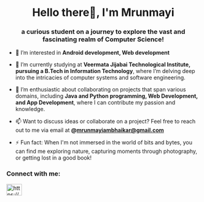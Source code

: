 <h1 align="center">Hello there👋, I'm Mrunmayi </h1>
<h3 align="center">a curious student on a journey to explore the vast and fascinating realm of Computer Science!</h3>

- 👀 I’m interested in **Android development, Web development**

- 🔭 I’m currently studying at **Veermata Jijabai Technological Institute, pursuing a B.Tech in Information Technology**, where I’m delving deep into the intricacies of computer systems and software engineering.

- 👯 I’m enthusiastic about collaborating on projects that span various domains, including **Java and Python programming, Web Development, and App Development**, where I can contribute my passion and knowledge.

- 📫 Want to discuss ideas or collaborate on a project? Feel free to reach out to me via email at **@mrunmayiambhaikar@gmail.com**

- ⚡ Fun fact: When I'm not immersed in the world of bits and bytes, you can find me exploring nature, capturing moments through photography, or getting lost in a good book!



<h3 align="left">Connect with me:</h3>
<p align="left">
<a href="https://www.linkedin.com/in/mrunmayi-ambhaikar/" target="blank"><img align="center" src="https://raw.githubusercontent.com/rahuldkjain/github-profile-readme-generator/master/src/images/icons/Social/linked-in-alt.svg" alt="https://www.linkedin.com/in/krish-porwal-257ab0233" height="30" width="40" /></a>
</p>

<!---
MrunmayiA/MrunmayiA is a ✨ special ✨ repository because its `README.md` (this file) appears on your GitHub profile.
You can click the Preview link to take a look at your changes.
--->

